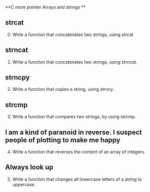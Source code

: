 **C more pointer Arrays and strings **

## strcat ##
0. Write a function that concatenates two strings, using strcat

## strncat ##
1. Write a function that concatenates two strings, using strncat.

## strncpy ##
2. Write a function that copies a string, using strncy.

## strcmp ##
3. Write a function that compares two strings, by using strcmp.

## I am a kind of paranoid in reverse. I suspect people of plotting to make me happy ##
4. Write a function that reverses the content of an array of integers.

## Always look up ##
5. Write a function that changes all lowercase letters of a string to uppercase.
